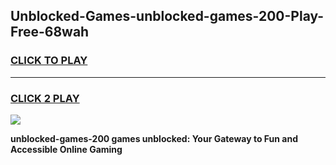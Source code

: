 
## Unblocked-Games-unblocked-games-200-Play-Free-68wah
<h3>
<a href="https://premium76.site?title=unblocked-games-200&ref=10A">CLICK TO PLAY</a></h3>
<hr>

<h3>
<a href="https://premium76.site?title=unblocked-games-200&ref=10A">CLICK 2 PLAY</a>
  
</h3>

<a href="https://premium76.site?title=unblocked-games-200&ref=10A"><img src="https://clearcache.store/games.png"></a>


**unblocked-games-200 games unblocked: Your Gateway to Fun and Accessible Online Gaming**
